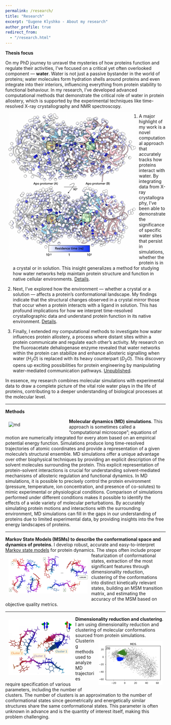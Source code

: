 ```yaml
---
permalink: /research/
title: "Research"
excerpt: "Eugene Klyshko - About my research"
author_profile: true
redirect_from: 
  - "/research.html"
---
```

**Thesis focus**

On my PhD journey to unravel the mysteries of how proteins function and regulate their activities, I’ve focused on a critical yet often overlooked component — **water**. Water is not just a passive bystander in the world of proteins; water molecules form hydration shells around proteins and even integrate into their interiors, influencing everything from protein stability to functional behaviour. In my research, I’ve developed advanced computational methods that demonstrate the critical role of water in protein allostery, which is supported by the experimental techniques like time-resolved X-ray crystallography and NMR spectroscopy. <img src="/images/water_allostery.png" alt="water allostery" width="400px" align="left" style="padding:10px;">

1. A major highlight of my work is a novel computational approach that accurately tracks how proteins interact with water. By integrating data from X-ray crystallography, I’ve been able to demonstrate the significance of specific water sites that persist in simulations, whether the protein is in a crystal or in solution. This insight generalizes a method for studying how water networks help maintain protein structure and function in native cellular environments. [Details](/publication/laws/).

2. Next, I’ve explored how the environment — whether a crystal or a solution — affects a protein’s conformational landscape. My findings indicate that the structural changes observed in a crystal mirror those that occur when a protein interacts with a ligand in solution. This has profound implications for how we interpret time-resolved crystallographic data and understand protein function in its native environment. [Details](/publication/efx/). 

3. Finally, I extended my computational methods to investigate how water influences protein allostery, a process where distant sites within a protein communicate and regulate each other’s activity. My research on the fluoroacetate dehalogenase enzyme revealed that water networks within the protein can stabilize and enhance allosteric signalling when water ($H_2O$) is replaced with its heavy counterpart ($D_2O$). This discovery opens up exciting possibilities for protein engineering by manipulating water-mediated communication pathways. [Unpublished](/research/).

In essence, my research combines molecular simulations with experimental data to draw a complete picture of the vital role water plays in the life of proteins, contributing to a deeper understanding of biological processes at the molecular level.

---

**Methods**

**Molecular dynamics (MD) simulations**. 
<img src="/images/ezgif-3-e1da36ca2200.gif" alt="md" width="180px" align="left" style="padding:10px;"> 
This approach is sometimes called a “computational microscope”; equations of motion are numerically integrated for every atom based on an empirical potential energy function. Simulations produce long time-resolved trajectories of atomic coordinates and provide a representation of a given molecule’s structural ensemble. <!--img src="/images/idps.png" alt="idp" width="150px" align="right" style="padding:10px;"--> MD simulations offer a unique advantage over other biophysical techniques by providing an explicit description of the solvent molecules surrounding the protein. This explicit representation of protein-solvent interactions is crucial for understanding solvent-mediated mechanisms of allosteric regulation and functional dynamics. In MD simulations, it is possible to precisely control the protein environment (pressure, temperature, ion concentration, and presence of co-solutes) to mimic experimental or physiological conditions. Comparison of simulations performed under different conditions makes it possible to identify the effects of a wide variety of molecular perturbations. By accurately simulating protein motions and interactions with the surrounding environment, MD simulations can fill in the gaps in our understanding of proteins due to limited experimental data, by providing insights into the free energy landscapes of proteins. 

---

**Markov State Models (MSMs) to describe the conformational space and dynamics of proteins**.
I develop robust, accurate and easy-to-interpret [Markov state models](https://pubs.acs.org/doi/10.1021/jacs.7b12191) for protein dynamics.  <img src="/images/MSM.png" alt="MSMs" width="250px" align="left" style="padding:10px;"> The steps often include proper featurization of conformational states, extraction of the most significant features through dimensionality reduction, clustering  of the  conformations  into  distinct  kinetically  relevant  states,  building  an  MSM  transition  matrix,  and estimating the accuracy of the MSM based on objective quality metrics.

---

**Dimensionality reduction and clustering**.
<img src="/images/clusters.png" alt="clusters" width="200px" align="left" style="padding:10px;"> 
I am using dimensionality reduction and clustering of molecular conformations sourced from protein simulations.  <img src="/images/MDS.png" alt="mds" width="200px" align="right" style="padding:10px;">  Clustering methods used to analyze MD trajectories require specification of various parameters, including the number of clusters. The number of clusters is an approximation to the number of conformational states since geometrically and energetically similar structures share the same conformational states. This parameter is often unknown in advance and is the quantity of interest itself, making this problem challenging. 


